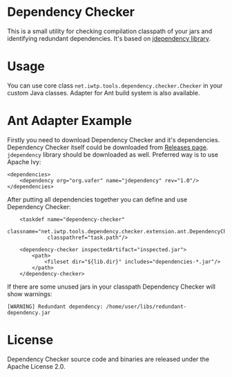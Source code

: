 Dependency Checker
==================

This is a small utility for checking compilation classpath of your jars and identifying redundant dependencies.
It's based on [jdependency library](https://github.com/tcurdt/jdependency).

Usage
=====

You can use core class `net.iwtp.tools.dependency.checker.Checker` in your custom Java classes.
Adapter for Ant build system is also available.
 
Ant Adapter Example
===================

Firstly you need to download Dependency Checker and it's dependencies.
Dependency Checker itself could be downloaded from [Releases page](https://github.com/oleksandr-horobets/dependency-checker/releases).
`jdependency` library should be downloaded as well. Preferred way is to use Apache Ivy:

    <dependencies>
        <dependency org="org.vafer" name="jdependency" rev="1.0"/>
    </dependencies>
    
After putting all dependencies together you can define and use Dependency Checker:

        <taskdef name="dependency-checker"
                 classname="net.iwtp.tools.dependency.checker.extension.ant.DependencyCheckerTask"
                 classpathref="task.path"/>
                 
        <dependency-checker inspectedArtifact="inspected.jar">
            <path>
                <fileset dir="${lib.dir}" includes="dependencies-*.jar"/>
            </path>
        </dependency-checker>
        
If there are some unused jars in your classpath Dependency Checker will show warnings:

    [WARNING] Redundant dependency: /home/user/libs/redundant-dependency.jar

License
=======

Dependency Checker source code and binaries are released under the Apache License 2.0.